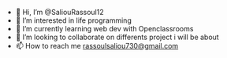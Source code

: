 - 👋 Hi, I’m @SaliouRassoul12
- 👀 I’m interested in life programming
- 🌱 I’m currently learning web dev with Openclassrooms
- 💞️ I’m looking to collaborate on differents project i will be about
- 📫 How to reach me rassoulsaliou730@gmail.com

<!---
SaliouRassoul12/SaliouRassoul12 is a ✨ special ✨ repository because its `README.md` (this file) appears on your GitHub profile.
You can click the Preview link to take a look at your changes.
--->
